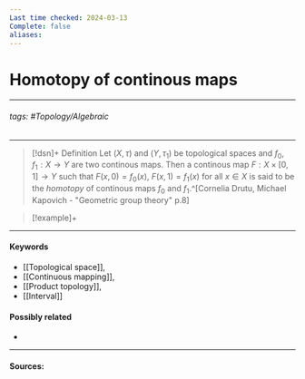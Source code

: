 ```yaml
---
Last time checked: 2024-03-13
Complete: false
aliases:
---
```

# Homotopy of continous maps
***
###### tags: #Topology/Algebraic  
***
>[!dsn]+ Definition
>Let $(X,\tau)$ and $(Y,\tau_{1})$ be topological spaces and $f_{0},f_{1}:X\to Y$ are two continous maps. Then a continous map $F:X\times[0,1]\to Y$ such that $F(x,0)=f_{0}(x)$, $F(x,1)=f_{1}(x)$ for all $x\in X$ is said to be the *homotopy* of continous maps $f_{0}$ and $f_{1}$.^[Cornelia Drutu, Michael Kapovich - "Geometric group theory" p.8]

>[!example]+ 
>
***
#### Keywords
- [[Topological space]],
- [[Continuous mapping]],
- [[Product topology]],
- [[Interval]]
#### Possibly related
- 
***
#### Sources: